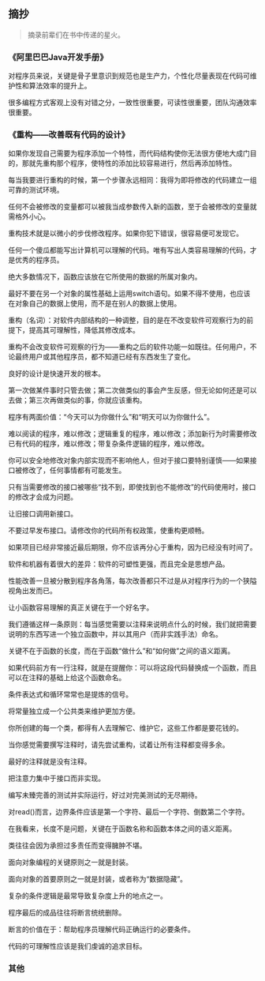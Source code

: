 ## 摘抄

> 摘录前辈们在书中传递的星火。

### 《阿里巴巴Java开发手册》

对程序员来说，关键是骨子里意识到规范也是生产力，个性化尽量表现在代码可维护性和算法效率的提升上。

很多编程方式客观上没有对错之分，一致性很重要，可读性很重要，团队沟通效率很重要。

### 《重构——改善既有代码的设计》

如果你发现自己需要为程序添加一个特性，而代码结构使你无法很方便地大成门目的，那就先重构那个程序，使特性的添加比较容易进行，然后再添加特性。

每当我要进行重构的时候，第一个步骤永远相同：我得为即将修改的代码建立一组可靠的测试环境。

任何不会被修改的变量都可以被我当成参数传入新的函数，至于会被修改的变量就需格外小心。

重构技术就是以微小的步伐修改程序。如果你犯下错误，很容易便可发现它。

任何一个傻瓜都能写出计算机可以理解的代码。唯有写出人类容易理解的代码，才是优秀的程序员。

绝大多数情况下，函数应该放在它所使用的数据的所属对象内。

最好不要在另一个对象的属性基础上运用switch语句。如果不得不使用，也应该在对象自己的数据上使用，而不是在别人的数据上使用。

重构（名词）：对软件内部结构的一种调整，目的是在不改变软件可观察行为的前提下，提高其可理解性，降低其修改成本。

重构不会改变软件可观察的行为——重构之后的软件功能一如既往。任何用户，不论最终用户或其他程序员，都不知道已经有东西发生了变化。

良好的设计是快速开发的根本。

第一次做某件事时只管去做；第二次做类似的事会产生反感，但无论如何还是可以去做；第三次再做类似的事，你就应该重构。

程序有两面价值：“今天可以为你做什么”和“明天可以为你做什么”。

难以阅读的程序，难以修改；逻辑重复的程序，难以修改；添加新行为时需要修改已有代码的程序，难以修改；带复杂条件逻辑的程序，难以修改。

你可以安全地修改对象内部实现而不影响他人，但对于接口要特别谨慎——如果接口被修改了，任何事情都有可能发生。

只有当需要修改的接口被哪些“找不到，即使找到也不能修改”的代码使用时，接口的修改才会成为问题。

让旧接口调用新接口。

不要过早发布接口。请修改你的代码所有权政策，使重构更顺畅。

如果项目已经非常接近最后期限，你不应该再分心于重构，因为已经没有时间了。

软件和机器有着很大的差异：软件的可塑性更强，而且完全是思想产品。

性能改善一旦被分散到程序各角落，每次改善都只不过是从对程序行为的一个狭隘视角出发而已。

让小函数容易理解的真正关键在于一个好名字。

我们遵循这样一条原则：每当感觉需要以注释来说明点什么的时候，我们就把需要说明的东西写进一个独立函数中，并以其用户（而非实践手法）命名。

关键不在于函数的长度，而在于函数“做什么”和“如何做”之间的语义距离。

如果代码前方有一行注释，就是在提醒你：可以将这段代码替换成一个函数，而且可以在注释的基础上给这个函数命名。

条件表达式和循环常常也是提炼的信号。

将常量独立成一个公共类来维护更加方便。

你所创建的每一个类，都得有人去理解它、维护它，这些工作都是要花钱的。

当你感觉需要撰写注释时，请先尝试重构，试着让所有注释都变得多余。

最好的注释就是没有注释。

把注意力集中于接口而非实现。

编写未臻完善的测试并实际运行，好过对完美测试的无尽期待。

对read()而言，边界条件应该是第一个字符、最后一个字符、倒数第二个字符。

在我看来，长度不是问题，关键在于函数名称和函数本体之间的语义距离。

类往往会因为承担过多责任而变得臃肿不堪。

面向对象编程的关键原则之一就是封装。

面向对象的首要原则之一就是封装，或者称为“数据隐藏”。

复杂的条件逻辑是最常导致复杂度上升的地点之一。

程序最后的成品往往将断言统统删除。

断言的价值在于：帮助程序员理解代码正确运行的必要条件。

代码的可理解性应该是我们虔诚的追求目标。

### 其他
